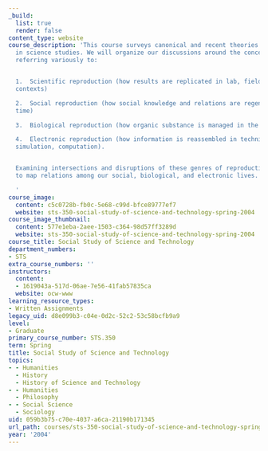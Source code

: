 ```yaml
---
_build:
  list: true
  render: false
content_type: website
course_description: 'This course surveys canonical and recent theories and methods
  in science studies. We will organize our discussions around the concept of "reproduction,"
  referring variously to:


  1.  Scientific reproduction (how results are replicated in lab, field, disciplinary
  contexts)

  2.  Social reproduction (how social knowledge and relations are regenerated over
  time)

  3.  Biological reproduction (how organic substance is managed in the genetic age)

  4.  Electronic reproduction (how information is reassembled in techniques of transcription,
  simulation, computation).


  Examining intersections and disruptions of these genres of reproduction, we seek
  to map relations among our social, biological, and electronic lives.

  '
course_image:
  content: c5c0728b-fb0c-5e68-c99d-bfce89777ef7
  website: sts-350-social-study-of-science-and-technology-spring-2004
course_image_thumbnail:
  content: 577e1eba-2aee-1503-c364-98d57ff3289d
  website: sts-350-social-study-of-science-and-technology-spring-2004
course_title: Social Study of Science and Technology
department_numbers:
- STS
extra_course_numbers: ''
instructors:
  content:
  - 1619043a-517d-06ae-7e56-41fab57835ca
  website: ocw-www
learning_resource_types:
- Written Assignments
legacy_uid: d8e099b3-c04e-0d2c-52c2-53c58bcfb9a9
level:
- Graduate
primary_course_number: STS.350
term: Spring
title: Social Study of Science and Technology
topics:
- - Humanities
  - History
  - History of Science and Technology
- - Humanities
  - Philosophy
- - Social Science
  - Sociology
uid: 059b3b75-c70e-4037-a6ca-21190b171345
url_path: courses/sts-350-social-study-of-science-and-technology-spring-2004
year: '2004'
---
```

